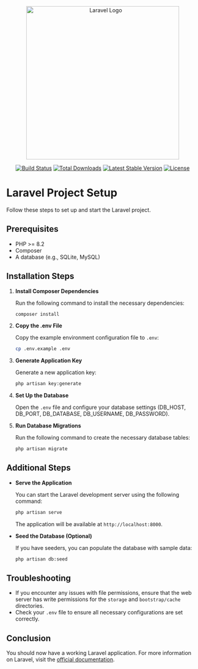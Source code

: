 <p align="center"><a href="https://laravel.com" target="_blank"><img src="https://raw.githubusercontent.com/laravel/art/master/logo-lockup/5%20SVG/2%20CMYK/1%20Full%20Color/laravel-logolockup-cmyk-red.svg" width="400" alt="Laravel Logo"></a></p>

<p align="center">
<a href="https://github.com/laravel/framework/actions"><img src="https://github.com/laravel/framework/workflows/tests/badge.svg" alt="Build Status"></a>
<a href="https://packagist.org/packages/laravel/framework"><img src="https://img.shields.io/packagist/dt/laravel/framework" alt="Total Downloads"></a>
<a href="https://packagist.org/packages/laravel/framework"><img src="https://img.shields.io/packagist/v/laravel/framework" alt="Latest Stable Version"></a>
<a href="https://packagist.org/packages/laravel/framework"><img src="https://img.shields.io/packagist/l/laravel/framework" alt="License"></a>
</p>

# Laravel Project Setup

Follow these steps to set up and start the Laravel project.

## Prerequisites

- PHP >= 8.2
- Composer
- A database (e.g., SQLite, MySQL)

## Installation Steps

1. **Install Composer Dependencies**

    Run the following command to install the necessary dependencies:

    ```bash
    composer install
    ```

2. **Copy the .env File**

    Copy the example environment configuration file to `.env`:

    ```bash
    cp .env.example .env
    ```

3. **Generate Application Key**

    Generate a new application key:

    ```bash
    php artisan key:generate
    ```

4. **Set Up the Database**

    Open the `.env` file and configure your database settings (DB_HOST, DB_PORT, DB_DATABASE, DB_USERNAME, DB_PASSWORD).

5. **Run Database Migrations**

    Run the following command to create the necessary database tables:

    ```bash
    php artisan migrate
    ```

## Additional Steps

- **Serve the Application**

    You can start the Laravel development server using the following command:

    ```bash
    php artisan serve
    ```

    The application will be available at `http://localhost:8000`.

- **Seed the Database (Optional)**

    If you have seeders, you can populate the database with sample data:

    ```bash
    php artisan db:seed
    ```

## Troubleshooting

- If you encounter any issues with file permissions, ensure that the web server has write permissions for the `storage` and `bootstrap/cache` directories.
- Check your `.env` file to ensure all necessary configurations are set correctly.

## Conclusion

You should now have a working Laravel application. For more information on Laravel, visit the [official documentation](https://laravel.com/docs).

